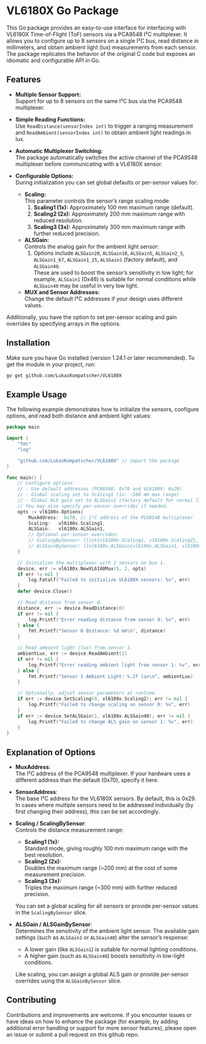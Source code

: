 
# VL6180X Go Package

This Go package provides an easy-to-use interface for interfacing with VL6180X Time-of-Flight (ToF) sensors via a PCA9548 I²C multiplexer. It allows you to configure up to 8 sensors on a single I²C bus, read distance in millimeters, and obtain ambient light (lux) measurements from each sensor. The package replicates the behavior of the original C code but exposes an idiomatic and configurable API in Go.

## Features

- **Multiple Sensor Support:**  
  Support for up to 8 sensors on the same I²C bus via the PCA9548 multiplexer.

- **Simple Reading Functions:**  
  Use `ReadDistance(sensorIndex int)` to trigger a ranging measurement and `ReadAmbient(sensorIndex int)` to obtain ambient light readings in lux.

- **Automatic Multiplexer Switching:**  
  The package automatically switches the active channel of the PCA9548 multiplexer before communicating with a VL6180X sensor.

- **Configurable Options:**  
  During initialization you can set global defaults or per-sensor values for:
  - **Scaling:**  
    This parameter controls the sensor’s range scaling mode:
      1. **Scaling1 (1x):** Approximately 100 mm maximum range (default).
      2. **Scaling2 (2x):** Approximately 200 mm maximum range with reduced resolution.
      3. **Scaling3 (3x):** Approximately 300 mm maximum range with further reduced precision.
  - **ALSGain:**  
    Controls the analog gain for the ambient light sensor:
      1. Options include `ALSGain20`, `ALSGain10`, `ALSGain5`, `ALSGain2_5`, `ALSGain1_67`, `ALSGain1_25`, `ALSGain1` (factory default), and `ALSGain40`.  
      These are used to boost the sensor’s sensitivity in low light; for example, `ALSGain1` (0x46) is suitable for normal conditions while `ALSGain40` may be useful in very low light.
  - **MUX and Sensor Addresses:**  
    Change the default I²C addresses if your design uses different values.

Additionally, you have the option to set per-sensor scaling and gain overrides by specifying arrays in the options.

## Installation

Make sure you have Go installed (version 1.24.1 or later recommended). To get the module in your project, run:

```bash
go get github.com/LukasKompatscher/VL6180X
```

## Example Usage

The following example demonstrates how to initialize the sensors, configure options, and read both distance and ambient light values:

```go
package main

import (
    "fmt"
    "log"

    "github.com/LukasKompatscher/VL6180X" // import the package
)

func main() {
    // Configure options:
    // - Use default addresses (PCA9548: 0x70 and VL6180X: 0x29)
    // - Global scaling set to Scaling1 (1x: ~100 mm max range)
    // - Global ALS gain set to ALSGain1 (factory default for normal lighting)
    // You may also specify per-sensor overrides if needed.
    opts := vl6180x.Options{
        MuxAddress:  0x70, // I²C address of the PCA9548 multiplexer
        Scaling:   vl6180x.Scaling1,
        ALSGain:   vl6180x.ALSGain1,
        // Optional per-sensor overrides:
        // ScalingBySensor: []int{vl6180x.Scaling1, vl6180x.Scaling2},
        // ALSGainBySensor: []vl6180x.ALSGain{vl6180x.ALSGain1, vl6180x.ALSGain40},
    }

    // Initialize the multiplexer with 2 sensors on bus 1.
    device, err := vl6180x.NewVL6180Mux(5, 2, opts)
    if err != nil {
        log.Fatalf("Failed to initialize VL6180X sensors: %v", err)
    }
    defer device.Close()

    // Read distance from sensor 0.
    distance, err := device.ReadDistance(0)
    if err != nil {
        log.Printf("Error reading distance from sensor 0: %v", err)
    } else {
        fmt.Printf("Sensor 0 Distance: %d mm\n", distance)
    }

    // Read ambient light (lux) from sensor 1.
    ambientLux, err := device.ReadAmbient(1)
    if err != nil {
        log.Printf("Error reading ambient light from sensor 1: %v", err)
    } else {
        fmt.Printf("Sensor 1 Ambient Light: %.2f lux\n", ambientLux)
    }

    // Optionally, adjust sensor parameters at runtime.
    if err := device.SetScaling(0, vl6180x.Scaling2); err != nil {
        log.Printf("Failed to change scaling on sensor 0: %v", err)
    }
    if err := device.SetALSGain(1, vl6180x.ALSGain40); err != nil {
        log.Printf("Failed to change ALS gain on sensor 1: %v", err)
    }
}
```

## Explanation of Options

- **MuxAddress**:  
  The I²C address of the PCA9548 multiplexer. If your hardware uses a different address than the default (0x70), specify it here.

- **SensorAddress**:  
  The base I²C address for the VL6180X sensors. By default, this is 0x29. In cases where multiple sensors need to be addressed individually (by first changing their address), this can be set accordingly.

- **Scaling / ScalingBySensor**:  
  Controls the distance measurement range:
  - **Scaling1 (1x):**  
    Standard mode, giving roughly 100 mm maximum range with the best resolution.
  - **Scaling2 (2x):**  
    Doubles the maximum range (~200 mm) at the cost of some measurement precision.
  - **Scaling3 (3x):**  
    Triples the maximum range (~300 mm) with further reduced precision.
  
  You can set a global scaling for all sensors or provide per-sensor values in the `ScalingBySensor` slice.

- **ALSGain / ALSGainBySensor**:  
  Determines the sensitivity of the ambient light sensor. The available gain settings (such as `ALSGain1` or `ALSGain40`) alter the sensor’s response:
  - A lower gain (like `ALSGain1`) is suitable for normal lighting conditions.
  - A higher gain (such as `ALSGain40`) boosts sensitivity in low-light conditions.
  
  Like scaling, you can assign a global ALS gain or provide per-sensor overrides using the `ALSGainBySensor` slice.

## Contributing

Contributions and improvements are welcome. If you encounter issues or have ideas on how to enhance the package (for example, by adding additional error handling or support for more sensor features), please open an issue or submit a pull request on this github repo.
